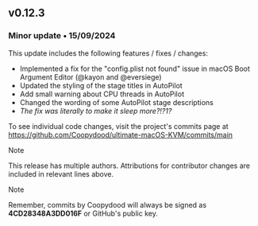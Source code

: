 ## v0.12.3

### Minor update • 15/09/2024

This update includes the following features / fixes / changes:

- Implemented a fix for the "config.plist not found" issue in macOS Boot Argument Editor (@kayon and @eversiege)
- Updated the styling of the stage titles in AutoPilot
- Add small warning about CPU threads in AutoPilot
- Changed the wording of some AutoPilot stage descriptions
- *The fix was literally to make it sleep more?!?1?*

To see individual code changes, visit the project's commits page at <https://github.com/Coopydood/ultimate-macOS-KVM/commits/main>

> [!NOTE]
> This release has multiple authors. Attributions for contributor changes are included in relevant lines above.

> [!NOTE]
> Remember, commits by Coopydood will always be signed as **4CD28348A3DD016F** or GitHub's public key.
